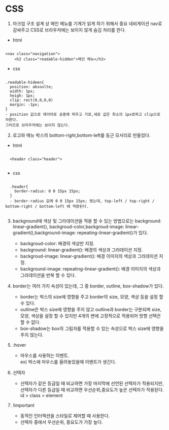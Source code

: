 # CSS

1. 마크업 구조 설계 상 메인 메뉴를 기계가 읽게 하기 위해서 중요 네비게이션 nav로 감싸주고 CSS로 브라우저에는 보이지 않게 숨김 처리를 한다.
  - html
<pre><code>
&ltnav class="navigation"&gt
    &lth2 class="readable-hidden">메인 메뉴&lt/h2&gt   
</code></pre>
  - css
<pre><code>
.readable-hideen{
  position: absoulte;
  width: 1px;
  heigh: 1px;
  clip: rect(0,0,0,0)
  margin: -1px;
}
- position 값으로 레이어로 공중에 띄우고 가로,세로 값은 최소의 1px로하고 clip으로 자른다. 
그러므로 브라우저에는 보이지 않는다.
</code></pre>

2. 로고와 메뉴 박스의 bottom-right,bottom-left를 둥근 모서리로 만들었다.
  - html
  <pre><code>
  &ltheader class="header"&gt 
  </code></pre>

  - css
  <pre><code>
  .header{
    border-radius: 0 0 15px 15px;
  }
  - border-radius 값에 0 0 15px 15px; 줬는데, top-left / top-right / bottom-right / bottom-left 에 적용된다.
  </code></pre> 

3. background에 색상 및 그라데이션을 적용 할 수 있는 방법으로는 background: linear-gradient(), backgroud-color,backgroud-image: linear-gradient(),background-image: repeating-linear-gradient()가 있다.
  
    - backgroud-color: 배경의 색상만 지정.
    - background: linear-gradient(): 배경의 색상과 그라데이션 지정.
    - backgroud-image: linear-gradient(): 배경 이미지의 색상과 그라데이션 지정.
    - background-image: repeating-linear-gradient(): 배경 이미지의 색상과 그라데이션을 반복 할 수 있다.

4. border는 여러 가지 속성이 있는데, 그 중 border, outline, box-shadow가 있다.

    - border는 박스의 size에 영향을 주고 border의 size, 모양, 색상 등을 설정 할 수 있다.
    - outline은 박스 size에 영향을 주지 않고 outline과 border는 구분되며 size, 모양, 색상을 설정 할 수 있지만 4개의 변에 고정적으로 적용되어 방향 선택은 할 수 없다.
    - box-shadow는 box의 그림자를 적용할 수 있는 속성으로 박스 size에 영향을 주지 않는다.

5. :hover  

      - 마우스를 사용하는 이벤트.  
        ex) 박스에 마우스를 올려놓았을때 이벤트가 생긴다.

6. 선택자
    
    - 선택자가 같은 등급일 때 비교하면 가장 마지막에 선언된 선택자가 적용되지만, 선택자가 다른 등급일 때 비교하면 우선순위,중요도가 높은 선택자가 적용된다.  
    id > class > element  
    
7. !important
    - 동적인 인터렉션을 스타일로 제어할 때 사용한다.
    - 선택자 중에서 우선순위, 중요도가 가장 높다.

